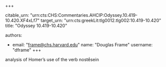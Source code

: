 +++


citable_urn: "urn:cts:CHS:Commentaries.AHCIP:Odyssey.10.419-10.420.XF4xLf7"
target_urn: "urn:cts:greekLit:tlg0012.tlg002:10.419-10.420"
title: "Odyssey 10.419-10.420"

authors:
- email: "frame@chs.harvard.edu"
  name: "Douglas Frame"
  username: "dframe"
+++

<p>analysis of Homer’s use of the verb nostḗsein</p>